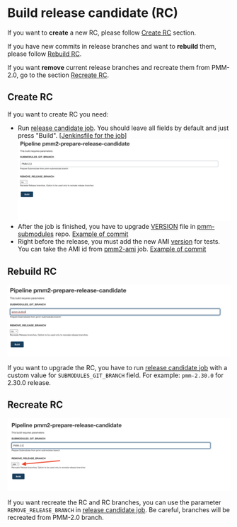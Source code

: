 # Build release candidate (RC)

If you want to **create** a new RC, please follow [Create RC](#create-rc) section.

If you have new commits in release branches and want to **rebuild** them, please follow [Rebuild RC](#rebuild-rc).

If you want **remove** current release branches and recreate them from PMM-2.0, go to the section [Recreate RC](#recreate-rc).

## Create RC

If you want to create RC you need:

- Run [release candidate job](https://pmm.cd.percona.com/blue/organizations/jenkins/pmm2-release-candidate). You should leave all fields by default and just press "Build". [[Jenkinsfile for the job](https://github.com/Percona-Lab/jenkins-pipelines/blob/master/pmm/pmm2-release-candidate.groovy)]
  ![Release candidate create process step 1](img/rc-create-1.png)
- After the job is finished, you have to upgrade [VERSION](https://github.com/Percona-Lab/pmm-submodules/blob/PMM-2.0/VERSION) file in [pmm-submodules](https://github.dev/Percona-Lab/pmm-submodules) repo. [Example of commit](https://github.com/Percona-Lab/pmm-submodules/commit/3186a3fca76c6c5f7d2c33e65e5f62f09b51f9bc)
- Right before the release, you must add the new AMI [version](https://github.com/Percona-Lab/jenkins-pipelines/blob/master/vars/pmmVersion.groovy) for tests. You can take the AMI id from [pmm2-ami](https://pmm.cd.percona.com/job/pmm2-ami/) job. [Example of commit](https://github.com/Percona-Lab/jenkins-pipelines/commit/0c812715db45981c0e38f1e5ea54d075d2160b18)

## Rebuild RC

![Release candidate upgrade process](img/rc-upgrade.png)

If you want to upgrade the RC, you have to run [release candidate job](https://pmm.cd.percona.com/blue/organizations/jenkins/pmm2-release-candidate) with a custom value for `SUBMODULES_GIT_BRANCH` field. For example: `pmm-2.30.0` for 2.30.0 release.

## Recreate RC

![Release candidate recreate process](img/rc-recreate.png)

If you want recreate the RC and RC branches, you can use the parameter `REMOVE_RELEASE_BRANCH` in [release candidate job](https://pmm.cd.percona.com/blue/organizations/jenkins/pmm2-release-candidate). Be careful, branches will be recreated from PMM-2.0 branch.
